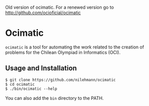 Old version of ocimatic. For a renewed version go to http://github.com/ocioficial/ocimatic



Ocimatic
========

`ocimatic` is a tool for automating the work related to the creation of problems for the Chilean Olympiad in Informatics (OCI).

Usage and Installation
------------------
```
$ git clone https://github.com/nilehmann/ocimatic
$ cd ocimatic
$ ./bin/ocimatic --help
```

You can also add the `bin` directory to the PATH.



